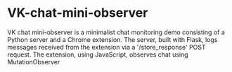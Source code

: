 # VK-chat-mini-observer
VK chat mini-observer is a minimalist chat monitoring demo consisting of a Python server and a Chrome extension. The server, built with Flask, logs messages received from the extension via a '/store_response' POST request. The extension, using JavaScript, observes chat using MutationObserver
